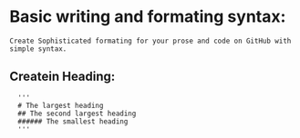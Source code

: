 # Basic writing and formating syntax:
    Create Sophisticated formating for your prose and code on GitHub with simple syntax.
    
   ## Createin Heading:
      '''
      # The largest heading
      ## The second largest heading
      ###### The smallest heading
      '''

